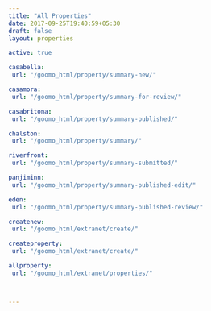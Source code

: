 ```yaml
---
title: "All Properties"
date: 2017-09-25T19:40:59+05:30
draft: false
layout: properties

active: true

casabella:
 url: "/goomo_html/property/summary-new/"

casamora:
 url: "/goomo_html/property/summary-for-review/"

casabritona:
 url: "/goomo_html/property/summary-published/"

chalston:
 url: "/goomo_html/property/summary/"

riverfront:
 url: "/goomo_html/property/summary-submitted/"

panjiminn:
 url: "/goomo_html/property/summary-published-edit/"

eden:
 url: "/goomo_html/property/summary-published-review/"

createnew:
 url: "/goomo_html/extranet/create/"

createproperty:
 url: "/goomo_html/extranet/create/"

allproperty:
 url: "/goomo_html/extranet/properties/"



---
```

